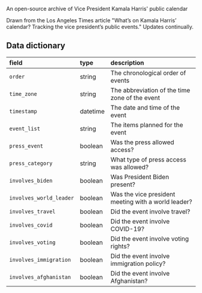 An open-source archive of Vice President Kamala Harris' public calendar

Drawn from the Los Angeles Times article "What’s on Kamala Harris’ calendar? Tracking the vice president’s public events." Updates continually.

## Data dictionary

field|type|description
:----|:---|:----------
`order`|string|The chronological order of events
`time_zone`|string|The abbreviation of the time zone of the event
`timestamp`|datetime|The date and time of the event
`event_list`|string|The items planned for the event
`press_event`|boolean|Was the press allowed access?
`press_category`|string|What type of press access was allowed?
`involves_biden`|boolean|Was President Biden present?
`involves_world_leader`|boolean|Was the vice president meeting with a world leader?
`involves_travel`|boolean|Did the event involve travel?
`involves_covid`|boolean|Did the event involve COVID-19?
`involves_voting`|boolean|Did the event involve voting rights?
`involves_immigration`|boolean|Did the event involve immigration policy?
`involves_afghanistan`|boolean|Did the event involve Afghanistan?
